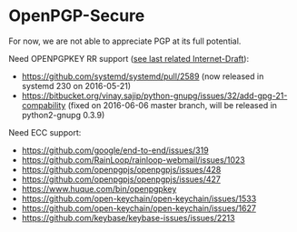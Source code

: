 # OpenPGP-Secure

For now, we are not able to appreciate PGP at its full potential.

Need OPENPGPKEY RR support ([see last related Internet-Draft](https://tools.ietf.org/html/draft-ietf-dane-openpgpkey-12)):
 - https://github.com/systemd/systemd/pull/2589 (now released in systemd 230 on 2016-05-21)
 - https://bitbucket.org/vinay.sajip/python-gnupg/issues/32/add-gpg-21-compability (fixed on 2016-06-06 master branch, will be released in python2-gnupg 0.3.9)

Need ECC support: 
 - https://github.com/google/end-to-end/issues/319
 - https://github.com/RainLoop/rainloop-webmail/issues/1023
 - https://github.com/openpgpjs/openpgpjs/issues/428
 - https://github.com/openpgpjs/openpgpjs/issues/427
 - https://www.huque.com/bin/openpgpkey
 - https://github.com/open-keychain/open-keychain/issues/1533
 - https://github.com/open-keychain/open-keychain/issues/1627
 - https://github.com/keybase/keybase-issues/issues/2213
